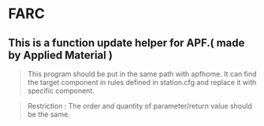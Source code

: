 # FARC
##  This is a function update helper for APF.( made by Applied Material )
> This program should be put in the same path with apfhome. 
It can find the target component in rules defined in station.cfg and replace it with specific component.  

> Restriction : The order and quantity of parameter/return value should be the same.  
